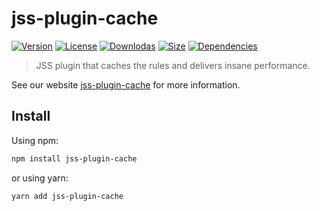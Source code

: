 # jss-plugin-cache

[![Version](https://img.shields.io/npm/v/jss-plugin-cache.svg?style=flat)](https://npmjs.org/package/jss-plugin-cache)
[![License](https://img.shields.io/npm/l/jss-plugin-cache.svg?style=flat)](https://github.com/cssinjs/jss/blob/master/LICENSE)
[![Downlodas](https://img.shields.io/npm/dm/jss-plugin-cache.svg?style=flat)](https://npmjs.org/package/jss-plugin-cache)
[![Size](https://img.shields.io/bundlephobia/minzip/jss-plugin-cache.svg?style=flat)](https://npmjs.org/package/jss-plugin-cache)
[![Dependencies](https://img.shields.io/david/cssinjs/jss.svg?path=packages%2Fjss-plugin-cache&style=flat)](https://npmjs.org/package/jss-plugin-cache)

> JSS plugin that caches the rules and delivers insane performance.

See our website [jss-plugin-cache](https://cssinjs.org/jss-plugin-cache?v=v10.8.0) for more information.

## Install

Using npm:

```sh
npm install jss-plugin-cache
```

or using yarn:

```sh
yarn add jss-plugin-cache
```
